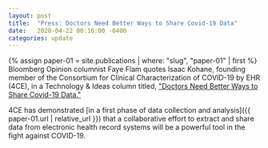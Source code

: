 ```yaml
---
layout: post
title:  "Press: Doctors Need Better Ways to Share Covid-19 Data"
date:   2020-04-22 00:16:00 -0400
categories: update
---
```

{% assign paper-01 = site.publications | where: "slug", "paper-01" | first %}
Bloomberg Opinion columnist Faye Flam quotes Isaac Kohane, founding member of the Consortium for Clinical Characterization of COVID-19 by EHR (4CE), in a Technology &amp; Ideas column titled, ["Doctors Need Better Ways to Share Covid-19 Data."](https://www.bloomberg.com/opinion/articles/2020-04-22/coronavirus-doctors-need-better-ways-to-share-covid-19-data) 

4CE has demonstrated [in a first phase of data collection and analysis]({{ paper-01.url | relative_url }}) that a collaborative effort to extract and share data from electronic health record systems will be a powerful tool in the fight against COVID-19.